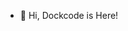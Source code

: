 - 👋 Hi, Dockcode is Here!

<!---
dock-code/dock-code is a ✨ special ✨ repository because its `README.md` (this file) appears on your GitHub profile.
You can click the Preview link to take a look at your changes.
--->
